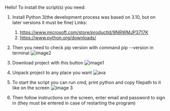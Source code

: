 Hello!
To install the script(s) you need:
1) Install Python 3(the development process was based on 3.10, but on later versions it must be fine)
Links:
    1) https://www.microsoft.com/store/productId/9NRWMJP3717K
    2) https://www.python.org/downloads/

2) Then you need to check pip version with command pip --version in terminal
![image2](https://github.com/verhovenskyivan/Work-Script/assets/105872686/37989b33-26b7-4ed2-bc2a-2a217c5368a5)

3) Download project with this button
    ![image1](https://github.com/verhovenskyivan/Work-Script/assets/105872686/50839742-2587-49a5-ac3d-499bb0b668cb)

4) Unpack project to any place you want 
![ava](https://github.com/verhovenskyivan/Work-Script/assets/105872686/34571139-c225-41b0-934e-89b9d32ce75a)

5) To start the script you can run cmd, print python and copy filepath to it like on the screen 
![image 3](https://github.com/verhovenskyivan/Work-Script/assets/105872686/5ade7193-bbd6-4326-8e12-9f25dd27fd7b)

6) Then follow instructions on the screen, enter email and password to sign in (they must be entered in case of restarting the program)

   
